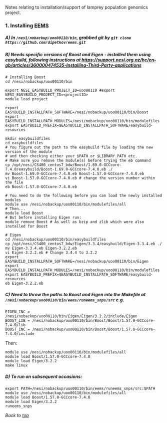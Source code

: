 Notes relating to installation/support of lamprey population genomics project.

### 1. Installing [EEMS](https://github.com/dipetkov/eems)

##### A) In `/nesi/nobackup/uoo00110/bin`, grabbed git by `git clone https://github.com/dipetkov/eems.git`

##### B) Needs specific versions of Boost and Eigen - installed them using easybuild, following instructions at https://support.nesi.org.nz/hc/en-gb/articles/360000474535-Installing-Third-Party-applications
```
# Installing Boost
cd /nesi/nobackup/uoo00110/bin

export NESI_EASYBUILD_PROJECT_ID=uoo00110 #export NESI_EASYBUILD_PROJECT_ID=<projectID> 
module load project

export EASYBUILD_INSTALLPATH_SOFTWARE=/nesi/nobackup/uoo00110/bin/Boost
export EASYBUILD_INSTALLPATH_MODULES=/nesi/nobackup/uoo00110/bin/modulefiles
export EASYBUILD_PREFIX=$EASYBUILD_INSTALLPATH_SOFTWARE/easybuild-resources  

mkdir easybuildfiles
cd easybuildfiles
# You figure out the path to the easybuild file by loading the new version of the module
# and then checking either your $PATH or $LIBRARY_PATH etc.
# Make sure you remove the module(s) before trying the eb command
cp /opt/nesi/CS400_centos7_bdw/Boost/1.69.0-GCCcore-7.4.0/easybuild/Boost-1.69.0-GCCcore-7.4.0.eb ./
mv Boost-1.69.0-GCCcore-7.4.0.eb Boost-1.57.0-GCCcore-7.4.0.eb
vi Boost-1.57.0-GCCcore-7.4.0.eb # change the version number within the file
eb Boost-1.57.0-GCCcore-7.4.0.eb

# You need to do the following before you can load the newly installed modules
module use /nesi/nobackup/uoo00110/bin/modulefiles/all
# Then...
module load Boost
# But before installing Eigen run:
module remove Boost # As well as bzip and zlib which were also installed for Boost

# Eigen
cd /nesi/nobackup/uoo00110/bin/easybuildfiles
cp /opt/nesi/CS400_centos7_bdw/Eigen/3.3.4/easybuild/Eigen-3.3.4.eb ./
mv Eigen-3.3.4.eb Eigen-3.2.2.eb
vi Eigen-3.2.2.eb # Change 3.4.4 to 3.2.2
export EASYBUILD_INSTALLPATH_SOFTWARE=/nesi/nobackup/uoo00110/bin/Eigen
export EASYBUILD_INSTALLPATH_MODULES=/nesi/nobackup/uoo00110/bin/modulefiles
export EASYBUILD_PREFIX=$EASYBUILD_INSTALLPATH_SOFTWARE/easybuild-resources 
eb Eigen-3.2.2.eb 

```
##### C) Need to throw the paths to Boost and Eigen into the Makefile at `/nesi/nobackup/uoo00110/bin/eems/runeems_snps/src` e.g.
```
EIGEN_INC = /nesi/nobackup/uoo00110/bin/Eigen/Eigen/3.2.2/include/Eigen
BOOST_LIB = /nesi/nobackup/uoo00110/bin/Boost/Boost/1.57.0-GCCcore-7.4.0/lib
BOOST_INC = /nesi/nobackup/uoo00110/bin/Boost/Boost/1.57.0-GCCcore-7.4.0/include
```
Then:
```
module use /nesi/nobackup/uoo00110/bin/modulefiles/all
module load Boost/1.57.0-GCCcore-7.4.0 
module load Eigen/3.2.2 
make linux
```
##### D) To run on subsequent occasions:
```
export PATH=/nesi/nobackup/uoo00110/bin/eems/runeems_snps/src:$PATH
module use /nesi/nobackup/uoo00110/bin/modulefiles/all
module load Boost/1.57.0-GCCcore-7.4.0 
module load Eigen/3.2.2 
runeems_snps
```
*Back to [top](https://github.com/laninsky/project_logs/tree/master/lamprey#1-installing-eems)*


